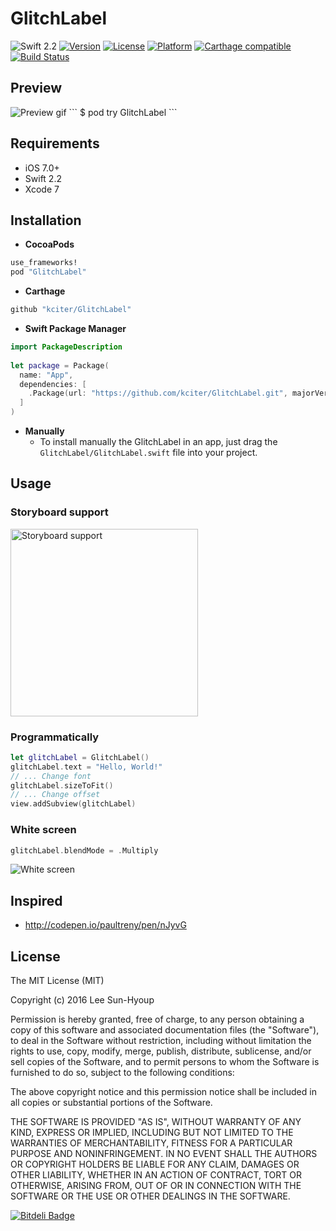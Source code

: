 # GlitchLabel
![Swift 2.2](https://img.shields.io/badge/Swift-2.2-orange.svg)
[![Version](https://img.shields.io/cocoapods/v/GlitchLabel.svg?style=flat)](http://cocoapods.org/pods/glitchlabel)
[![License](https://img.shields.io/cocoapods/l/GlitchLabel.svg?style=flat)](http://cocoapods.org/pods/glitchlabel)
[![Platform](https://img.shields.io/cocoapods/p/GlitchLabel.svg?style=flat)](http://cocoapods.org/pods/glitchlabel)
[![Carthage compatible](https://img.shields.io/badge/Carthage-compatible-4BC51D.svg?style=flat)](https://github.com/Carthage/Carthage)
[![Build Status](https://travis-ci.org/kciter/GlitchLabel.svg?branch=master)](https://travis-ci.org/kciter/GlitchLabel)

## Preview
<img src="https://github.com/kciter/GlitchLabel/raw/master/Images/preview.gif" alt="Preview gif">
```
$ pod try GlitchLabel
```

## Requirements
* iOS 7.0+
* Swift 2.2
* Xcode 7

## Installation
* **CocoaPods**
 ```ruby
 use_frameworks!
 pod "GlitchLabel"
 ```

* **Carthage**
 ```ruby
 github "kciter/GlitchLabel"
 ```

* **Swift Package Manager**
 ```swift
 import PackageDescription
  
 let package = Package(
   name: "App",
   dependencies: [
     .Package(url: "https://github.com/kciter/GlitchLabel.git", majorVersion: 1)
   ]
 )
 ```

* **Manually**
  * To install manually the GlitchLabel in an app, just drag the `GlitchLabel/GlitchLabel.swift` file into your project.

## Usage

### Storyboard support
<img src="https://github.com/kciter/GlitchLabel/raw/master/Images/storyboard.png" height='300' alt="Storyboard support">

### Programmatically
```swift
let glitchLabel = GlitchLabel()
glitchLabel.text = "Hello, World!"
// ... Change font
glitchLabel.sizeToFit()
// ... Change offset
view.addSubview(glitchLabel)
```

### White screen
```swift
glitchLabel.blendMode = .Multiply
```
<img src="https://github.com/kciter/GlitchLabel/raw/master/Images/whitescreen.gif" alt="White screen">

## Inspired
* http://codepen.io/paultreny/pen/nJyvG

## License
The MIT License (MIT)

Copyright (c) 2016 Lee Sun-Hyoup

Permission is hereby granted, free of charge, to any person obtaining a copy
of this software and associated documentation files (the "Software"), to deal
in the Software without restriction, including without limitation the rights
to use, copy, modify, merge, publish, distribute, sublicense, and/or sell
copies of the Software, and to permit persons to whom the Software is
furnished to do so, subject to the following conditions:

The above copyright notice and this permission notice shall be included in all
copies or substantial portions of the Software.

THE SOFTWARE IS PROVIDED "AS IS", WITHOUT WARRANTY OF ANY KIND, EXPRESS OR
IMPLIED, INCLUDING BUT NOT LIMITED TO THE WARRANTIES OF MERCHANTABILITY,
FITNESS FOR A PARTICULAR PURPOSE AND NONINFRINGEMENT. IN NO EVENT SHALL THE
AUTHORS OR COPYRIGHT HOLDERS BE LIABLE FOR ANY CLAIM, DAMAGES OR OTHER
LIABILITY, WHETHER IN AN ACTION OF CONTRACT, TORT OR OTHERWISE, ARISING FROM,
OUT OF OR IN CONNECTION WITH THE SOFTWARE OR THE USE OR OTHER DEALINGS IN THE
SOFTWARE.


[![Bitdeli Badge](https://d2weczhvl823v0.cloudfront.net/kciter/glitchlabel/trend.png)](https://bitdeli.com/free "Bitdeli Badge")

